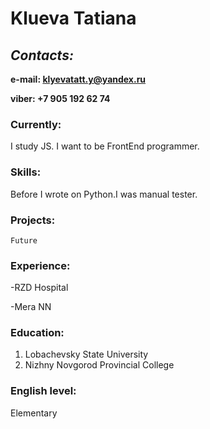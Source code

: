 # **Klueva Tatiana**
## ***Contacts:***
**e-mail: klyevatatt.y@yandex.ru**

**viber: +7 905 192 62 74**
### Currently:
I study JS. I want to be FrontEnd programmer.
### Skills:
Before I wrote on Python.I was manual tester.
### Projects:
`Future`
### Experience:
-RZD Hospital

-Mera NN
### Education:
1. Lobachevsky State University
2. Nizhny Novgorod Provincial College
### English level:
Elementary